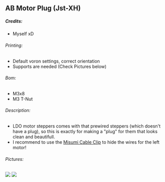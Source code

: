 ## AB Motor Plug (Jst-XH)
##### Credits:
- Myself xD

###### Printing:
- Default voron settings, correct orientation
- Supports are needed (Check Pictures below)

###### Bom:
- M3x8
- M3 T-Nut

###### Description:
- LDO motor steppers comes with that prewired steppers (which doesn't have a plug), so this is exactly for making a "plug" for them that looks clean and beautifull.
- I recommend to use the [Misumi Cable Clip](https://github.com/Ramalama2/Voron-2-Mods/tree/main/Misumi_Cable_Clip "Misumi Cable Clip") to hide the wires for the left motor!

###### Pictures:
![](https://github.com/Ramalama2/Voron-2-Mods/raw/main/AB_Plug_JST-XH/Pic-Index.jpg)
![](https://github.com/Ramalama2/Voron-2-Mods/raw/main/AB_Plug_JST-XH/AB_Connector_Plug_V2.1_JstXH.png)
